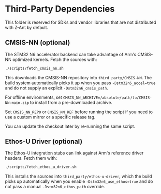 # Third-Party Dependencies

This folder is reserved for SDKs and vendor libraries that are not distributed with Z-Ant by default.

## CMSIS-NN (optional)

The STM32 N6 accelerator backend can take advantage of Arm's CMSIS-NN optimized kernels. Fetch the sources with:

```bash
./scripts/fetch_cmsis_nn.sh
```

This downloads the CMSIS-NN repository into `third_party/CMSIS-NN`. The build system automatically picks it up when you pass
`-Dstm32n6_accel=true` and do not supply an explicit `-Dstm32n6_cmsis_path`.

For offline environments, set `CMSIS_NN_ARCHIVE=/absolute/path/to/CMSIS-NN-main.zip` to install from a pre-downloaded archive.

Set `CMSIS_NN_REPO` or `CMSIS_NN_REF` before running the script if you need to use a custom mirror or a specific release tag.

You can update the checkout later by re-running the same script.

## Ethos-U Driver (optional)

The Ethos-U integration stubs can link against Arm's reference driver headers. Fetch them with:

```bash
./scripts/fetch_ethos_u_driver.sh
```

This installs the sources into `third_party/ethos-u-driver`, which the build picks up automatically when you enable
`-Dstm32n6_use_ethos=true` and do not pass a manual `-Dstm32n6_ethos_path` override.

